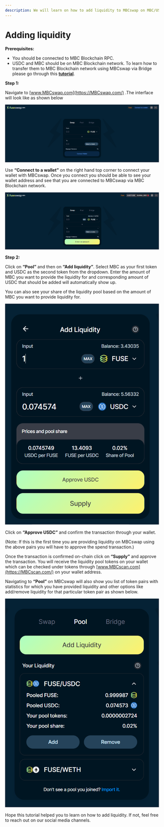```yaml
---
description: We will learn on how to add liquidity to MBCswap on MBC/USDC pair.
---
```


# Adding liquidity

**Prerequisites:**

* You should be connected to MBC Blockchain RPC.
* USDC and MBC should be on MBC Blockchain network. To learn how to transfer them to MBC Blockchain network using MBCswap via Bridge please go through this [**tutorial**](https://doc.MBCscan.com/the-MBC-chain/token-bridges/transfer-MBC-using-bridge-on-MBCswap).

**Step 1:**

Navigate to [www.MBCswap.com](https://MBCswap.com/) .The interface will look like as shown below

![](../.gitbook/assets/0%20%287%29.png)

Use **“Connect to a wallet”** on the right hand top corner to connect your wallet with MBCswap. Once you connect you should be able to see your wallet address and see that you are connected to MBCswap via MBC Blockchain network.

![](../.gitbook/assets/1%20%2810%29.png)

  
**Step 2:**

Click on **“Pool”** and then on **“Add liquidity”**. Select MBC as your first token and USDC as the second token from the dropdown. Enter the amount of MBC you want to provide the liquidity for and corresponding amount of USDC that should be added will automatically show up.

You can also see your share of the liquidity pool based on the amount of MBC you want to provide liquidity for.

![](../.gitbook/assets/2%20%2810%29.png)

Click on **“Approve USDC”** and confirm the transaction through your wallet.

\(Note: If this is the first time you are providing liquidity on MBCswap using the above pairs you will have to approve the spend transaction.\)

Once the transaction is confirmed on-chain click on **“Supply”** and approve the transaction. You will receive the liquidity pool tokens on your wallet which can be checked under tokens through [www.MBCscan.com](https://MBCscan.com/) on your wallet address.

Navigating to **“Pool”** on MBCswap will also show you list of token pairs with statistics for which you have provided liquidity and other options like add/remove liquidity for that particular token pair as shown below.

![](../.gitbook/assets/3%20%289%29.png)

Hope this tutorial helped you to learn on how to add liquidity. If not, feel free to reach out on our social media channels.

